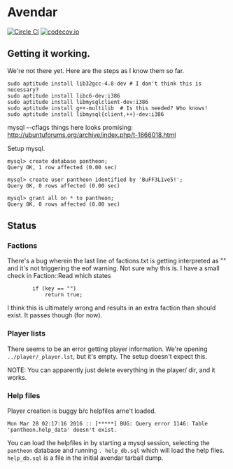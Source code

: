 # Avendar

[![Circle CI](https://circleci.com/gh/justinabrahms/avendar.svg?style=svg)](https://circleci.com/gh/justinabrahms/avendar)
[![codecov.io](https://codecov.io/github/justinabrahms/avendar/coverage.svg?branch=master)](https://codecov.io/github/justinabrahms/avendar?branch=master)

## Getting it working.

We're not there yet. Here are the steps as I know them so far.


```
sudo aptitude install lib32gcc-4.8-dev # I don't think this is necessary?
sudo aptitude install libc6-dev:i386
sudo aptitude install libmysqlclient-dev:i386
sudo aptitude install g++-multilib  # Is this needed? Who knows!
sudo aptitude install libmysql{client,++}-dev:i386

```

mysql --cflags  things here looks promising: http://ubuntuforums.org/archive/index.php/t-1666018.html


Setup mysql.
```
mysql> create database pantheon;
Query OK, 1 row affected (0.00 sec)

mysql> create user pantheon identified by 'BuFF3L1ve5!';
Query OK, 0 rows affected (0.00 sec)

mysql> grant all on * to pantheon;
Query OK, 0 rows affected (0.00 sec)
```


## Status
### Factions
There's a bug wherein the last line of factions.txt is getting
interpreted as "" and it's not triggering the eof warning. Not sure
why this is. I have a small check in Faction::Read which states

```
        if (key == "")
            return true;
```

I think this is ultimately wrong and results in an extra faction than
should exist. It passes though (for now).


### Player lists

There seems to be an error getting player information. We're opening
`../player/_player.lst`, but it's empty. The setup doesn't expect
this.

NOTE: You can apparently just delete everything in the player/ dir, and it works.


### Help files

Player creation is buggy b/c helpfiles arne't loaded.

```
Mon Mar 28 02:17:16 2016 :: [*****] BUG: Query error 1146: Table 'pantheon.help_data' doesn't exist.
```

You can load the helpfiles in by starting a mysql session, selecting
the `pantheon` database and running `. help_db.sql` which will load
the help files. `help_db.sql` is a file in the initial avendar tarball
dump.
